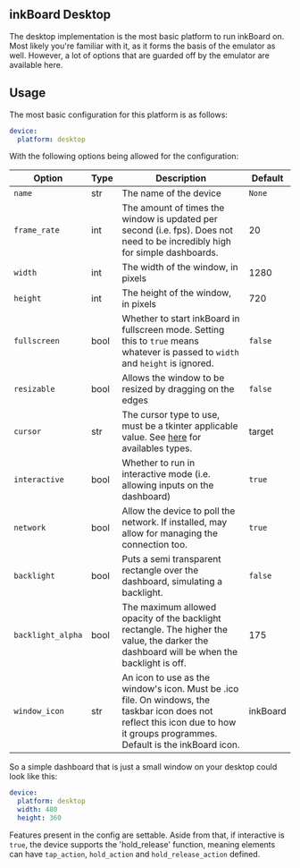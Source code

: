 ## inkBoard Desktop

The desktop implementation is the most basic platform to run inkBoard on. Most likely you're familiar with it, as it forms the basis of the emulator as well. However, a lot of options that are guarded off by the emulator are available here.

## Usage

The most basic configuration for this platform is as follows:

```yaml
device:
  platform: desktop
```

With the following options being allowed for the configuration:

| Option            | Type | Description                                                                                                                                                                    | Default  |
|-------------------|------|--------------------------------------------------------------------------------------------------------------------------------------------------------------------------------|----------|
| `name`            | str  | The name of the device                                                                                                                                                         | `None`   |
| `frame_rate`      | int  | The amount of times the window is updated per second (i.e. fps).  Does not need to be incredibly high for simple dashboards.                                                   | 20       |
| `width`           | int  | The width of the window, in pixels                                                                                                                                             | 1280     |
| `height`          | int  | The height of the window, in pixels                                                                                                                                            | 720      |
| `fullscreen`      | bool | Whether to start inkBoard in fullscreen mode.  Setting this to `true` means whatever is passed to `width` and `height` is ignored.                                             | `false`  |
| `resizable`       | bool | Allows the window to be resized by dragging on the edges                                                                                                                       | `false`  |
| `cursor`          | str  | The cursor type to use, must be a tkinter applicable value. See [here](https://anzeljg.github.io/rin2/book2/2405/docs/tkinter/cursors.html) for availables types.                                                                                 | target   |
| `interactive`     | bool | Whether to run in interactive mode (i.e. allowing inputs on the dashboard)                                                                                                     | `true`   |
| `network`         | bool | Allow the device to poll the network. If installed, may allow for managing the connection too.                                                                                 | `true`   |
| `backlight`       | bool | Puts a semi transparent rectangle over the dashboard, simulating a backlight.                                                                                                  | `false`  |
| `backlight_alpha` | bool | The maximum allowed opacity of the backlight rectangle. The higher the value, the darker the dashboard will be when the backlight is off.                                      | 175      |
| `window_icon`     | str  | An icon to use as the window's icon. Must be .ico file. On windows, the taskbar icon does not reflect this icon due to how it groups programmes. Default is the inkBoard icon. | inkBoard |

So a simple dashboard that is just a small window on your desktop could look like this:

```yaml
device:
  platform: desktop
  width: 480
  height: 360
```

Features present in the config are settable. Aside from that, if interactive is `true`, the device supports the 'hold_release' function, meaning elements can have `tap_action`, `hold_action` and `hold_release_action` defined.